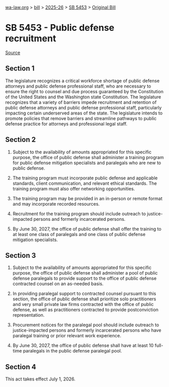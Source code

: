 [wa-law.org](/) > [bill](/bill/) > [2025-26](/bill/2025-26/) > [SB 5453](/bill/2025-26/sb/5453/) > [Original Bill](/bill/2025-26/sb/5453/1/)

# SB 5453 - Public defense recruitment

[Source](http://lawfilesext.leg.wa.gov/biennium/2025-26/Pdf/Bills/Senate%20Bills/5453.pdf)

## Section 1
The legislature recognizes a critical workforce shortage of public defense attorneys and public defense professional staff, who are necessary to ensure the right to counsel and due process guaranteed by the Constitution of the United States and the Washington state Constitution. The legislature recognizes that a variety of barriers impede recruitment and retention of public defense attorneys and public defense professional staff, particularly impacting certain underserved areas of the state. The legislature intends to promote policies that remove barriers and streamline pathways to public defense practice for attorneys and professional legal staff.

## Section 2
1. Subject to the availability of amounts appropriated for this specific purpose, the office of public defense shall administer a training program for public defense mitigation specialists and paralegals who are new to public defense.

2. The training program must incorporate public defense and applicable standards, client communication, and relevant ethical standards. The training program must also offer networking opportunities.

3. The training program may be provided in an in-person or remote format and may incorporate recorded resources.

4. Recruitment for the training program should include outreach to justice-impacted persons and formerly incarcerated persons.

5. By June 30, 2027, the office of public defense shall offer the training to at least one class of paralegals and one class of public defense mitigation specialists.

## Section 3
1. Subject to the availability of amounts appropriated for this specific purpose, the office of public defense shall administer a pool of public defense paralegals to provide support to the office of public defense contracted counsel on an as-needed basis.

2. In providing paralegal support to contracted counsel pursuant to this section, the office of public defense shall prioritize solo practitioners and very small private law firms contracted with the office of public defense, as well as practitioners contracted to provide postconviction representation.

3. Procurement notices for the paralegal pool should include outreach to justice-impacted persons and formerly incarcerated persons who have paralegal training or prior relevant work experience.

4. By June 30, 2027, the office of public defense shall have at least 10 full-time paralegals in the public defense paralegal pool.

## Section 4
This act takes effect July 1, 2026.
